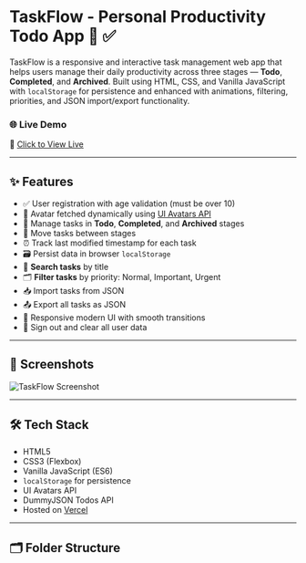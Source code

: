 # TaskFlow - Personal Productivity Todo App 🧠 ✅

TaskFlow is a responsive and interactive task management web app that helps users manage their daily productivity across three stages — **Todo**, **Completed**, and **Archived**. Built using HTML, CSS, and Vanilla JavaScript with `localStorage` for persistence and enhanced with animations, filtering, priorities, and JSON import/export functionality.

### 🌐 Live Demo
🔗 [Click to View Live](https://taskflow-rho-blue.vercel.app/index.html)

---

## ✨ Features

- ✅ User registration with age validation (must be over 10)
- 🧑 Avatar fetched dynamically using [UI Avatars API](https://ui-avatars.com)
- 🧩 Manage tasks in **Todo**, **Completed**, and **Archived** stages
- 🔄 Move tasks between stages
- ⏰ Track last modified timestamp for each task
- 🗃️ Persist data in browser `localStorage`
- 🔎 **Search tasks** by title
- 🗂️ **Filter tasks** by priority: Normal, Important, Urgent
- 📥 Import tasks from JSON
- 📤 Export all tasks as JSON
- 🎨 Responsive modern UI with smooth transitions
- 🔐 Sign out and clear all user data

---

## 📸 Screenshots

![TaskFlow Screenshot](https://user-images.githubusercontent.com/00000000/taskflow-screenshot.png) <!-- (Optional: add your own hosted screenshot) -->

---

## 🛠️ Tech Stack

- HTML5
- CSS3 (Flexbox)
- Vanilla JavaScript (ES6)
- `localStorage` for persistence
- UI Avatars API
- DummyJSON Todos API
- Hosted on [Vercel](https://vercel.com)

---

## 🗂️ Folder Structure


